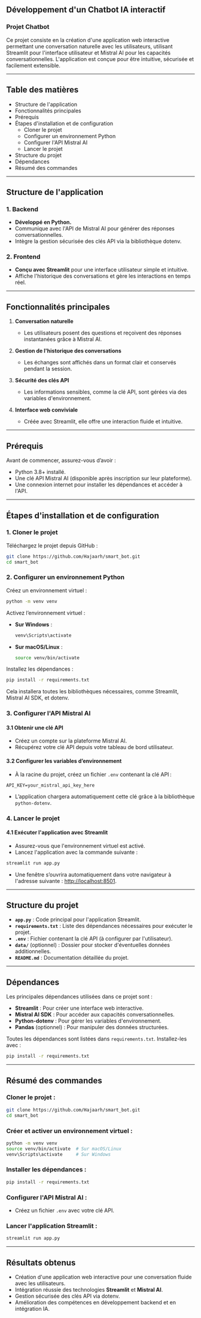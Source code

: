 ## Développement d'un Chatbot IA interactif

### Projet Chatbot

Ce projet consiste en la création d'une application web interactive permettant une conversation naturelle avec les utilisateurs, utilisant Streamlit pour l'interface utilisateur et Mistral AI pour les capacités conversationnelles. L'application est conçue pour être intuitive, sécurisée et facilement extensible.

---

## Table des matières

- Structure de l'application
- Fonctionnalités principales
- Prérequis
- Étapes d'installation et de configuration
  - Cloner le projet
  - Configurer un environnement Python
  - Configurer l'API Mistral AI
  - Lancer le projet
- Structure du projet
- Dépendances
- Résumé des commandes

---

## Structure de l'application

### 1. Backend

- **Développé en Python.**
- Communique avec l'API de Mistral AI pour générer des réponses conversationnelles.
- Intègre la gestion sécurisée des clés API via la bibliothèque dotenv.

### 2. Frontend

- **Conçu avec Streamlit** pour une interface utilisateur simple et intuitive.
- Affiche l'historique des conversations et gère les interactions en temps réel.

---

## Fonctionnalités principales

1. **Conversation naturelle**
   - Les utilisateurs posent des questions et reçoivent des réponses instantanées grâce à Mistral AI.

2. **Gestion de l'historique des conversations**
   - Les échanges sont affichés dans un format clair et conservés pendant la session.

3. **Sécurité des clés API**
   - Les informations sensibles, comme la clé API, sont gérées via des variables d'environnement.

4. **Interface web conviviale**
   - Créée avec Streamlit, elle offre une interaction fluide et intuitive.

---

## Prérequis

Avant de commencer, assurez-vous d’avoir :

- Python 3.8+ installé.
- Une clé API Mistral AI (disponible après inscription sur leur plateforme).
- Une connexion internet pour installer les dépendances et accéder à l'API.

---

## Étapes d'installation et de configuration

### 1. Cloner le projet

Téléchargez le projet depuis GitHub :

```bash
git clone https://github.com/Hajaarh/smart_bot.git
cd smart_bot
```

### 2. Configurer un environnement Python

Créez un environnement virtuel :

```bash
python -m venv venv
```

Activez l’environnement virtuel :

- **Sur Windows** :
  ```bash
  venv\Scripts\activate
  ```

- **Sur macOS/Linux** :
  ```bash
  source venv/bin/activate
  ```

Installez les dépendances :

```bash
pip install -r requirements.txt
```

Cela installera toutes les bibliothèques nécessaires, comme Streamlit, Mistral AI SDK, et dotenv.

### 3. Configurer l'API Mistral AI

#### 3.1 Obtenir une clé API

- Créez un compte sur la plateforme Mistral AI.
- Récupérez votre clé API depuis votre tableau de bord utilisateur.

#### 3.2 Configurer les variables d’environnement

- À la racine du projet, créez un fichier `.env` contenant la clé API :

```plaintext
API_KEY=your_mistral_api_key_here
```

- L’application chargera automatiquement cette clé grâce à la bibliothèque `python-dotenv`.

### 4. Lancer le projet

#### 4.1 Exécuter l'application avec Streamlit

- Assurez-vous que l'environnement virtuel est activé.
- Lancez l'application avec la commande suivante :

```bash
streamlit run app.py
```

- Une fenêtre s’ouvrira automatiquement dans votre navigateur à l'adresse suivante :
  [http://localhost:8501](http://localhost:8501).

---

## Structure du projet

- **`app.py`** : Code principal pour l'application Streamlit.
- **`requirements.txt`** : Liste des dépendances nécessaires pour exécuter le projet.
- **`.env`** : Fichier contenant la clé API (à configurer par l'utilisateur).
- **`data/`** (optionnel) : Dossier pour stocker d'éventuelles données additionnelles.
- **`README.md`** : Documentation détaillée du projet.

---

## Dépendances

Les principales dépendances utilisées dans ce projet sont :

- **Streamlit** : Pour créer une interface web interactive.
- **Mistral AI SDK** : Pour accéder aux capacités conversationnelles.
- **Python-dotenv** : Pour gérer les variables d'environnement.
- **Pandas** (optionnel) : Pour manipuler des données structurées.

Toutes les dépendances sont listées dans `requirements.txt`. Installez-les avec :

```bash
pip install -r requirements.txt
```

---

## Résumé des commandes

### Cloner le projet :

```bash
git clone https://github.com/Hajaarh/smart_bot.git
cd smart_bot
```

### Créer et activer un environnement virtuel :

```bash
python -m venv venv
source venv/bin/activate  # Sur macOS/Linux
venv\Scripts\activate     # Sur Windows
```

### Installer les dépendances :

```bash
pip install -r requirements.txt
```

### Configurer l'API Mistral AI :

- Créez un fichier `.env` avec votre clé API.

### Lancer l'application Streamlit :

```bash
streamlit run app.py
```

---

## Résultats obtenus

- Création d'une application web interactive pour une conversation fluide avec les utilisateurs.
- Intégration réussie des technologies **Streamlit** et **Mistral AI**.
- Gestion sécurisée des clés API via dotenv.
- Amélioration des compétences en développement backend et en intégration IA.
